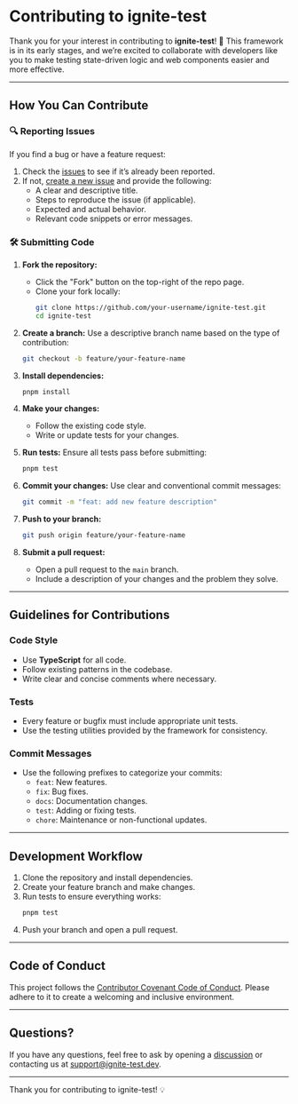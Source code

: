 # Contributing to ignite-test

Thank you for your interest in contributing to **ignite-test**! 🎉 This framework is in its early stages, and we’re excited to collaborate with developers like you to make testing state-driven logic and web components easier and more effective.

---

## How You Can Contribute

### 🔍 Reporting Issues
If you find a bug or have a feature request:
1. Check the [issues](https://github.com/your-repo/ignite-test/issues) to see if it’s already been reported.
2. If not, [create a new issue](https://github.com/your-repo/ignite-test/issues/new) and provide the following:
   - A clear and descriptive title.
   - Steps to reproduce the issue (if applicable).
   - Expected and actual behavior.
   - Relevant code snippets or error messages.

### 🛠️ Submitting Code
1. **Fork the repository:**
   - Click the "Fork" button on the top-right of the repo page.
   - Clone your fork locally:
     ```bash
     git clone https://github.com/your-username/ignite-test.git
     cd ignite-test
     ```

2. **Create a branch:**
   Use a descriptive branch name based on the type of contribution:
   ```bash
   git checkout -b feature/your-feature-name
   ```

3. **Install dependencies:**
   ```bash
   pnpm install
   ```

4. **Make your changes:**
   - Follow the existing code style.
   - Write or update tests for your changes.

5. **Run tests:**
   Ensure all tests pass before submitting:
   ```bash
   pnpm test
   ```

6. **Commit your changes:**
   Use clear and conventional commit messages:
   ```bash
   git commit -m "feat: add new feature description"
   ```

7. **Push to your branch:**
   ```bash
   git push origin feature/your-feature-name
   ```

8. **Submit a pull request:**
   - Open a pull request to the `main` branch.
   - Include a description of your changes and the problem they solve.

---

## Guidelines for Contributions

### Code Style
- Use **TypeScript** for all code.
- Follow existing patterns in the codebase.
- Write clear and concise comments where necessary.

### Tests
- Every feature or bugfix must include appropriate unit tests.
- Use the testing utilities provided by the framework for consistency.

### Commit Messages
- Use the following prefixes to categorize your commits:
  - `feat`: New features.
  - `fix`: Bug fixes.
  - `docs`: Documentation changes.
  - `test`: Adding or fixing tests.
  - `chore`: Maintenance or non-functional updates.

---

## Development Workflow

1. Clone the repository and install dependencies.
2. Create your feature branch and make changes.
3. Run tests to ensure everything works:
   ```bash
   pnpm test
   ```
4. Push your branch and open a pull request.

---

## Code of Conduct

This project follows the [Contributor Covenant Code of Conduct](CODE_OF_CONDUCT.md). Please adhere to it to create a welcoming and inclusive environment.

---

## Questions?

If you have any questions, feel free to ask by opening a [discussion](https://github.com/your-repo/ignite-test/discussions) or contacting us at [support@ignite-test.dev](mailto:support@ignite-test.dev).

---

Thank you for contributing to ignite-test! 💡
